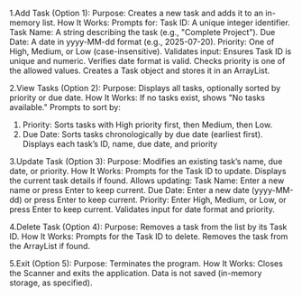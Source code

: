 1.Add Task (Option 1):
Purpose: Creates a new task and adds it to an in-memory list.
How It Works:
Prompts for:
Task ID: A unique integer identifier.
Task Name: A string describing the task (e.g., "Complete Project").
Due Date: A date in yyyy-MM-dd format (e.g., 2025-07-20).
Priority: One of High, Medium, or Low (case-insensitive).
Validates input:
Ensures Task ID is unique and numeric.
Verifies date format is valid.
Checks priority is one of the allowed values.
Creates a Task object and stores it in an ArrayList.

2.View Tasks (Option 2):
Purpose: Displays all tasks, optionally sorted by priority or due date.
How It Works:
If no tasks exist, shows "No tasks available."
Prompts to sort by:
1. Priority: Sorts tasks with High priority first, then Medium, then Low.
2. Due Date: Sorts tasks chronologically by due date (earliest first).
Displays each task’s ID, name, due date, and priority

3.Update Task (Option 3):
Purpose: Modifies an existing task’s name, due date, or priority.
How It Works:
Prompts for the Task ID to update.
Displays the current task details if found.
Allows updating:
Task Name: Enter a new name or press Enter to keep current.
Due Date: Enter a new date (yyyy-MM-dd) or press Enter to keep current.
Priority: Enter High, Medium, or Low, or press Enter to keep current.
Validates input for date format and priority.

4.Delete Task (Option 4):
Purpose: Removes a task from the list by its Task ID.
How It Works:
Prompts for the Task ID to delete.
Removes the task from the ArrayList if found.

5.Exit (Option 5):
Purpose: Terminates the program.
How It Works:
Closes the Scanner and exits the application.
Data is not saved (in-memory storage, as specified).
